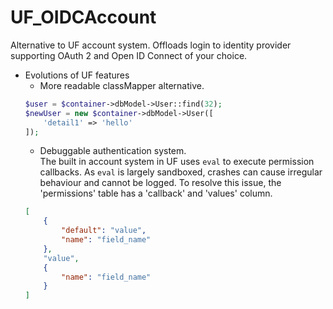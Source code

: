 # UF_OIDCAccount
Alternative to UF account system. Offloads login to identity provider supporting OAuth 2 and Open ID Connect of your choice.

- Evolutions of UF features
    - More readable classMapper alternative.
    ```php
    $user = $container->dbModel->User::find(32);
    $newUser = new $container->dbModel->User([
        'detail1' => 'hello'
    ]);
    ```
    - Debuggable authentication system.<br/>
    The built in account system in UF uses `eval` to execute permission callbacks. As `eval` is largely sandboxed, crashes can cause irregular behaviour and cannot be logged. To resolve this issue, the 'permissions' table has a 'callback' and 'values' column.
    ```json
    [
        {
            "default": "value",
            "name": "field_name"
        },
        "value",
        {
            "name": "field_name"
        }
    ]
    ```
